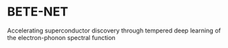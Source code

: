 # BETE-NET
Accelerating superconductor discovery through tempered deep learning of the electron-phonon spectral function
